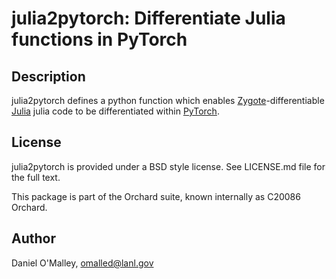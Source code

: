 julia2pytorch: Differentiate Julia functions in PyTorch
===============================

Description
-----------

julia2pytorch defines a python function which enables [Zygote](https://github.com/FluxML/Zygote.jl)-differentiable [Julia](http://julialang.org/) julia code to be differentiated within [PyTorch](https://pytorch.org).

License
-------

julia2pytorch is provided under a BSD style license. See LICENSE.md file for the full text.

This package is part of the Orchard suite, known internally as C20086 Orchard.

Author
------

Daniel O'Malley, <omalled@lanl.gov>
